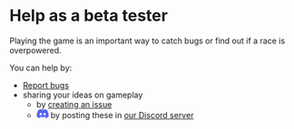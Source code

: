 # Help as a beta tester

Playing the game is an important way to catch bugs
or find out if a race is overpowered.

You can help by:

- [Report bugs](report_a_bug.md)
- sharing your ideas on gameplay
    - by [creating an issue](https://github.com/richelbilderbeek/conquer_chess/issues)
    - ![Discord logo](discord_logo_21_x_16.png) by posting these
    in [our Discord server](https://discord.gg/ExXmWjkmbp)
